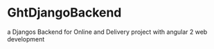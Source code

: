 # GhtDjangoBackend
a Djangos Backend for Online and Delivery project with angular 2 web development
